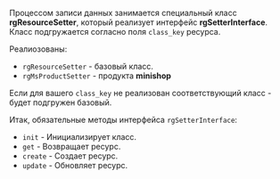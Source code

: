 Процессом записи данных занимается специальный класс **rgResourceSetter**, который реализует интерфейс **rgSetterInterface**.
Класс подгружается согласно поля `class_key` ресурса.

Реалиозованы:
 
 *   `rgResourceSetter` - базовый класс.
 *   `rgMsProductSetter` - продукта **minishop**
 
Если для вашего `class_key` не реализован соответствующий класс - будет подгружен базовый.
 
Итак, обязательные методы интерфейса `rgSetterInterface`:

*   `init` - Инициализирует класс.
*   `get`  - Возвращает ресурс.
*   `create` - Создает ресурс.
*   `update` - Обновляет ресурс.

